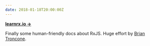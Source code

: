 ```yaml
---
date: 2018-01-18T20:00:00Z
---
```


**[learnrx.io &rarr;](https://www.learnrxjs.io)**

Finally some human-friendly docs about RxJS. Huge effort by [Brian Troncone](https://twitter.com/BTroncone). 